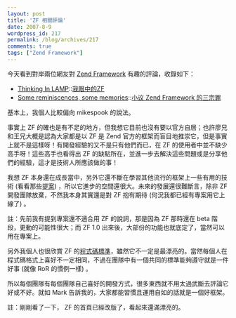 ```yaml
---
layout: post
title: 'ZF 相關評論'
date: 2007-8-9
wordpress_id: 217
permalink: /blog/archives/217
comments: true
tags: ["Zend Framework"]
---
```


今天看到對岸兩位網友對 [Zend Framework](http://framework.zend.com) 有趣的評論，收錄如下：

* [Thinking In LAMP](http://hi.baidu.com/thinkinginlamp)::[我眼中的ZF](http://hi.baidu.com/thinkinginlamp/blog/item/6282d539d96198f13a87ced1.html)
* [Some reminiscences, some memories](http://blog.xxiyy.com/)::[小议 Zend Framework 的三宗罪](http://blog.xxiyy.com/index.php/archives/42)


基本上，我個人比較偏向 mikespook 的說法。

<!--more-->

事實上 ZF 的確也是有不足的地方，但我想它目前也沒有要以官方自居；也許廖兄和王兄大概是認為大家都是以 ZF 是 Zend 官方的框架而盲目地推崇它，但是事實上就不是這樣呀！有開發經驗的又不是只有他們而已，在 ZF 的使用者中並不缺少高手呀！這些高手也看得出 ZF 的缺點所在，並進一步去解決這些問題或是分享他們的經驗，這才是技術人所應該做的事！

我想 ZF 本身還在成長當中，另外它還不斷在學習其他流行的框架上一些有用的技術 (看看那些[提案](http://framework.zend.com/wiki/display/ZFPROP/Home)) ，所以它進步的空間還很大。未來的發展還很難斷言，除非 ZF 開發團隊放棄，不然我本身其實還是對 ZF 抱有期待 (何況我都已經有專案用它上線了) 。 

註：先前我有提到專案還不適合用 ZF 的說詞，那是因為 ZF 那時還在 beta 階段，更動的可能性很大；而 ZF 1.0 出來後，大部份的功能也就底定了，當然可以用在專案上。

另外我個人也很欣賞 ZF 的[程式碼標準](http://framework.zend.com/manual/en/coding-standard.html)，雖然它不一定是最漂亮的。當然每個人在程式碼格式上喜好不一定相同，不過在團隊中有一個共同的標準能夠遵守就是一件好事 (就像 RoR 的慣例一樣) 。

所以每個團隊有每個團隊自己喜好的開發方式，很多東西就不用太過武斷去評論它好或不好。就如 Mark 告訴我的，大家都能習慣且運用自如的話就是一個好框架。

註：剛剛看了一下， ZF 的首頁已經改版了，看起來還滿漂亮的。 
